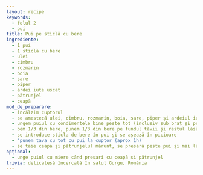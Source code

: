 ```yaml
---
layout: recipe
keywords:
  - felul 2
  - pui
title: Pui pe sticlă cu bere
ingrediente:
  - 1 pui
  - 1 sticlă cu bere
  - ulei
  - cimbru
  - rozmarin
  - boia
  - sare
  - piper
  - ardei iute uscat
  - pătrunjel
  - ceapă
mod_de_preparare:
  - încălzim cuptorul
  - se amestecă ulei, cimbru, rozmarin, boia, sare, piper și ardeiul iute
  - ungem puiul cu condimentele bine peste tot (inclusiv sub braț și pe interior)
  - bem 1/3 din bere, punem 1/3 din bere pe fundul tăvii și restul lăsăm în sticlă
  - se introduce sticla de bere în pui și se așează în picioare
  - 'punem tava cu tot cu pui la cuptor (aprox 1h)'
  - se taie ceapa și pătrunjelul mărunt, se presară peste pui și mai lăsăm 10 minute la cuptor
opțional:
  - unge puiul cu miere când presari cu ceapă si pătrunjel
trivia: delicatesă încercată în satul Gurgu, România
---
```

